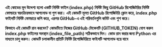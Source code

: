 **এই কোডের মূল উদ্দেশ্য হলো একটি নির্দিষ্ট ফাইল (index.php) নির্দিষ্ট কিছু GitHub রিপোজিটরির নির্দিষ্ট ফোল্ডারে স্বয়ংক্রিয়ভাবে আপলোড বা পুশ করা। এই কোডটি মূলত GitHub রিপোজিটরি ক্লোন করে, index.php ফাইলটি নির্দিষ্ট ফোল্ডারে কপি করে, এরপর GitHub-এ এই পরিবর্তনগুলি কমিট এবং পুশ করে।**

**কিভাবে এই কোডটি রান করবেন?**
**কোডটিতে নিজের GitHub টোকেনটি (GITHUB_TOKEN) যোগ করুন   index.php ফাইলের অবস্থান (index_file_path) সঠিকভাবে দিন।  কোড রান করার জন্য Python এর মাধ্যমে চালু করুন। কোডটি চলাকালীন প্রতিটি নির্দিষ্ট রিপোজিটরিতে ফাইলটি আপলোড হয়ে যাবে**

